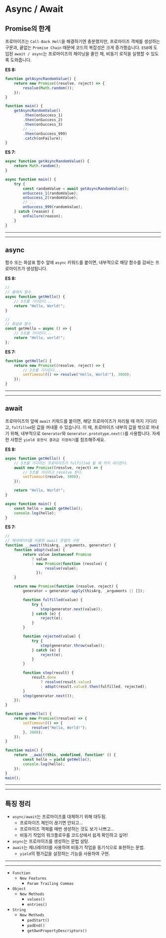 # Async / Await

## Promise의 한계

프로마이즈는 `Call-Back Hell`을 해결하기엔 충분했지만, 프로마이즈 객체를 생성하는 구문과, 끝없는 `Promise Chain` 때문에 코드의 복잡성은 크게 증가했습니다. `ES8`에 도입된 `await / async`는 프로마이즈의 체이닝을 줄인 채, 비동기 로직을 실행할 수 있도록 도와줍니다.

**ES 8:**

```ts
function getAsyncRandomValue() {
    return new Promise((resolve, reject) => {
        resolve(Math.random());
    });
}

function main() {
    getAsyncRandomValue()
        .then(onSuccess_1)
        .then(onSuccess_2)
        .then(onSuccess_3)
        // ...
        .then(onSuccess_999)
        .catch(onFailure);
}
```

**ES 7:**

```ts
async function getAsyncRandomValue() {
    return Math.random();
}

async function main() {
    try {
        const randomValue = await getAsyncRandomValue();
        onSuccess_1(randomValue);
        onSuccess_2(randomValue);
        // ...
        onSuccess_999(randomValue);
    } catch (reason) {
        onFailure(reason);
    }
}
```

---

---

## async

함수 또는 화살표 함수 앞에 `async` 키워드를 붙이면, 내부적으로 해당 함수를 감싸는 프로마이즈가 생성됩니다.

**ES 8:**

```ts
//
// 클래식 함수
async function getHello() {
    // 3초를 기다린다...
    return "Hello, World!";
}

//
// 화살표 함수
const getHello = async () => {
    // 3초를 기다린다...
    return "Hello, world!";
};
```

**ES 7:**

```ts
function getHello() {
    return new Promise((resolve, reject) => {
        // 3초를 기다린다...
        setTimeout(() => resolve("Hello, World!"), 3000);
    });
}
```

---

---

## await

프로마이즈의 앞에 `await` 키워드를 붙이면, 해당 프로마이즈가 처리될 때 까지 기다리고, `fulfilled`된 값을 꺼내올 수 있습니다. 이 때, 프로마이즈 내부의 값을 밖으로 꺼내기 위해, 내부적으로 `Generator`와 `Generator.prototype.next()`를 사용합니다. 자세한 사항은 `yield 표현식 결과값 지정하기`를 참조해주세요.

**ES 8:**

```ts
async function getHello() {
    // 3초를 기다리는 프로마이즈가 fulfilled 될 때 까지 대기한다.
    await new Promise((resolve, reject) => {
        // 3초를 기다리고 resolve 한다.
        setTimeout(resolve, 3000);
    });

    return "Hello, World!";
}

async function main() {
    const hello = await getHello();
    console.log(hello);
}
```

**ES 7:**

```ts
//
// 제네레이터를 이용한 await 문법의 구현
function __await(thisArg, _arguments, generator) {
    function adopt(value) {
        return value instanceof Promise
            ? value
            : new Promise(function (resolve) {
                  resolve(value);
              });
    }

    return new Promise(function (resolve, reject) {
        generator = generator.apply(thisArg, _arguments || []);

        function fulfilled(value) {
            try {
                step(generator.next(value));
            } catch (e) {
                reject(e);
            }
        }

        function rejected(value) {
            try {
                step(generator.throw(value));
            } catch (e) {
                reject(e);
            }
        }

        function step(result) {
            result.done
                ? resolve(result.value)
                : adopt(result.value).then(fulfilled, rejected);
        }
        step(generator.next());
    });
}

function getHello() {
    return new Promise((resolve) => {
        setTimeout(() => {
            resolve("Hello, World!");
        }, 3000);
    });
}

function main() {
    return __await(this, undefined, function* () {
        const hello = yield getHello();
        console.log(hello);
    });
}
main();
```

---

---

## 특징 정리

-   `async/await`는 프로마이즈를 대체하기 위해 대두됨.
    -   프로마이즈 체인이 끊기면 안되고...
    -   프로마이즈 객체를 매번 생성하는 것도 보기 나쁘고...
    -   비동기 작업의 워크플로우를 코드상에서 쉽게 확인하고 싶어!
-   `async`는 프로마이즈를 생성하는 문법 설탕.
-   `await`는 제너레이터를 사용하여 비동기 작업을 동기식으로 표현하는 문법.
    -   `yield`의 평가값을 설정하는 기능을 사용하여 구현.

---

---

-   `Function`
    -   `New Features`
        -   `Param Trailing Commas`
-   `Object`
    -   `New Methods`
        -   `values()`
        -   `entries()`
-   `String`
    -   `New Methods`
        -   `padStart()`
        -   `padEnd()`
        -   `getOwnPropertyDescriptors()`
